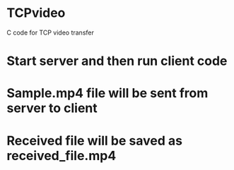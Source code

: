 # TCPvideo
C code for TCP video transfer

# Start server and then run client code

# Sample.mp4 file will be sent from server to client
# Received file will be saved as received_file.mp4
